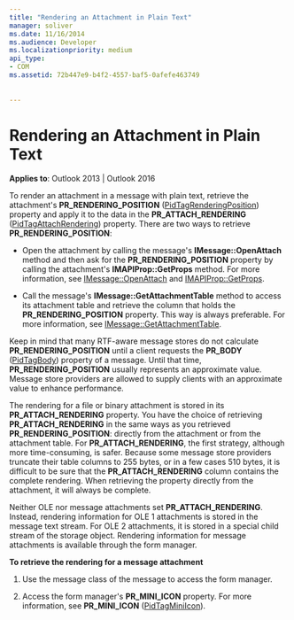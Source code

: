 ```yaml
---
title: "Rendering an Attachment in Plain Text"
manager: soliver
ms.date: 11/16/2014
ms.audience: Developer
ms.localizationpriority: medium
api_type:
- COM
ms.assetid: 72b447e9-b4f2-4557-baf5-0afefe463749
 
 
---
```


# Rendering an Attachment in Plain Text

  
  
**Applies to**: Outlook 2013 | Outlook 2016 
  
To render an attachment in a message with plain text, retrieve the attachment's **PR_RENDERING_POSITION** ([PidTagRenderingPosition](pidtagrenderingposition-canonical-property.md)) property and apply it to the data in the **PR_ATTACH_RENDERING** ([PidTagAttachRendering](pidtagattachrendering-canonical-property.md)) property. There are two ways to retrieve **PR_RENDERING_POSITION**:
  
- Open the attachment by calling the message's **IMessage::OpenAttach** method and then ask for the **PR_RENDERING_POSITION** property by calling the attachment's **IMAPIProp::GetProps** method. For more information, see [IMessage::OpenAttach](imessage-openattach.md) and [IMAPIProp::GetProps](imapiprop-getprops.md).
    
- Call the message's **IMessage::GetAttachmentTable** method to access its attachment table and retrieve the column that holds the **PR_RENDERING_POSITION** property. This way is always preferable. For more information, see [IMessage::GetAttachmentTable](imessage-getattachmenttable.md).
    
Keep in mind that many RTF-aware message stores do not calculate **PR_RENDERING_POSITION** until a client requests the **PR_BODY** ([PidTagBody](pidtagbody-canonical-property.md)) property of a message. Until that time, **PR_RENDERING_POSITION** usually represents an approximate value. Message store providers are allowed to supply clients with an approximate value to enhance performance. 
  
The rendering for a file or binary attachment is stored in its **PR_ATTACH_RENDERING** property. You have the choice of retrieving **PR_ATTACH_RENDERING** in the same ways as you retrieved **PR_RENDERING_POSITION**: directly from the attachment or from the attachment table. For **PR_ATTACH_RENDERING**, the first strategy, although more time-consuming, is safer. Because some message store providers truncate their table columns to 255 bytes, or in a few cases 510 bytes, it is difficult to be sure that the **PR_ATTACH_RENDERING** column contains the complete rendering. When retrieving the property directly from the attachment, it will always be complete. 
  
Neither OLE nor message attachments set **PR_ATTACH_RENDERING**. Instead, rendering information for OLE 1 attachments is stored in the message text stream. For OLE 2 attachments, it is stored in a special child stream of the storage object. Rendering information for message attachments is available through the form manager. 
  
 **To retrieve the rendering for a message attachment**
  
1. Use the message class of the message to access the form manager.
    
2. Access the form manager's **PR_MINI_ICON** property. For more information, see **PR_MINI_ICON** ([PidTagMiniIcon](pidtagminiicon-canonical-property.md)).
    

